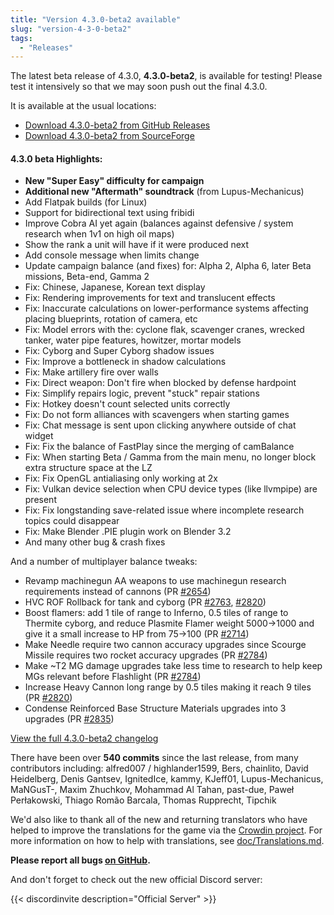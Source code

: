 ```yaml
---
title: "Version 4.3.0-beta2 available"
slug: "version-4-3-0-beta2"
tags:
  - "Releases"
---
```


The latest beta release of 4.3.0, **4.3.0-beta2**, is available for testing! Please test it intensively so that we may soon push out the final 4.3.0.

It is available at the usual locations:
- [Download 4.3.0-beta2 from GitHub Releases](https://github.com/Warzone2100/warzone2100/releases/tag/4.3.0-beta2)
- [Download 4.3.0-beta2 from SourceForge](https://sourceforge.net/projects/warzone2100/files/releases/4.3.0-beta2/)

#### 4.3.0 beta Highlights:

- **New "Super Easy" difficulty for campaign**
- **Additional new "Aftermath" soundtrack** (from Lupus-Mechanicus)
- Add Flatpak builds (for Linux)
- Support for bidirectional text using fribidi
- Improve Cobra AI yet again (balances against defensive / system research when 1v1 on high oil maps)
- Show the rank a unit will have if it were produced next
- Add console message when limits change
- Update campaign balance (and fixes) for: Alpha 2, Alpha 6, later Beta missions, Beta-end, Gamma 2
- Fix: Chinese, Japanese, Korean text display
- Fix: Rendering improvements for text and translucent effects
- Fix: Inaccurate calculations on lower-performance systems affecting placing blueprints, rotation of camera, etc
- Fix: Model errors with the: cyclone flak, scavenger cranes, wrecked tanker, water pipe features, howitzer, mortar models
- Fix: Cyborg and Super Cyborg shadow issues
- Fix: Improve a bottleneck in shadow calculations
- Fix: Make artillery fire over walls
- Fix: Direct weapon: Don't fire when blocked by defense hardpoint
- Fix: Simplify repairs logic, prevent "stuck" repair stations
- Fix: Hotkey doesn't count selected units correctly
- Fix: Do not form alliances with scavengers when starting games
- Fix: Chat message is sent upon clicking anywhere outside of chat widget
- Fix: Fix the balance of FastPlay since the merging of camBalance
- Fix: When starting Beta / Gamma from the main menu, no longer block extra structure space at the LZ
- Fix: Fix OpenGL antialiasing only working at 2x
- Fix: Vulkan device selection when CPU device types (like llvmpipe) are present
- Fix: Fix longstanding save-related issue where incomplete research topics could disappear
- Fix: Make Blender .PIE plugin work on Blender 3.2
- And many other bug & crash fixes

And a number of multiplayer balance tweaks:

- Revamp machinegun AA weapons to use machinegun research requirements instead of cannons (PR [#2654](https://github.com/Warzone2100/warzone2100/pull/2654))
- HVC ROF Rollback for tank and cyborg (PR [#2763](https://github.com/Warzone2100/warzone2100/pull/2763), [#2820](https://github.com/Warzone2100/warzone2100/pull/2820))
- Boost flamers: add 1 tile of range to Inferno, 0.5 tiles of range to Thermite cyborg, and reduce Plasmite Flamer weight 5000->1000 and give it a small increase to HP from 75->100 (PR [#2714](https://github.com/Warzone2100/warzone2100/pull/2714))
- Make Needle require two cannon accuracy upgrades since Scourge Missile requires two rocket accuracy upgrades (PR [#2784](https://github.com/Warzone2100/warzone2100/pull/2784))
- Make ~T2 MG damage upgrades take less time to research to help keep MGs relevant before Flashlight (PR [#2784](https://github.com/Warzone2100/warzone2100/pull/2784))
- Increase Heavy Cannon long range by 0.5 tiles making it reach 9 tiles (PR [#2820](https://github.com/Warzone2100/warzone2100/pull/2820))
- Condense Reinforced Base Structure Materials upgrades into 3 upgrades (PR [#2835](https://github.com/Warzone2100/warzone2100/pull/2835))

[View the full 4.3.0-beta2 changelog](https://github.com/Warzone2100/warzone2100/raw/4.3.0-beta2/ChangeLog)

There have been over **540 commits** since the last release, from many contributors including: alfred007 / highlander1599, Bers, chainlito, David Heidelberg, Denis Gantsev, IgnitedIce, kammy, KJeff01, Lupus-Mechanicus, MaNGusT-, Maxim Zhuchkov, Mohammad Al Tahan, past-due, Paweł Perłakowski, Thiago Romão Barcala, Thomas Rupprecht, Tipchik

We'd also like to thank all of the new and returning translators who have helped to improve the translations for the game via the [Crowdin project](https://crowdin.com/project/warzone2100). For more information on how to help with translations, see [doc/Translations.md](https://github.com/Warzone2100/warzone2100/blob/master/doc/Translations.md#how-do-i-help-translate).

**Please report all bugs [on GitHub](https://github.com/Warzone2100/warzone2100/issues).**

And don't forget to check out the new official Discord server:

{{< discordinvite description="Official Server" >}}
